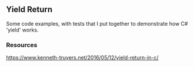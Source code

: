 ﻿## Yield Return

Some code examples, with tests that I put together to demonstrate how C# 'yield' works.

### Resources
https://www.kenneth-truyers.net/2016/05/12/yield-return-in-c/
